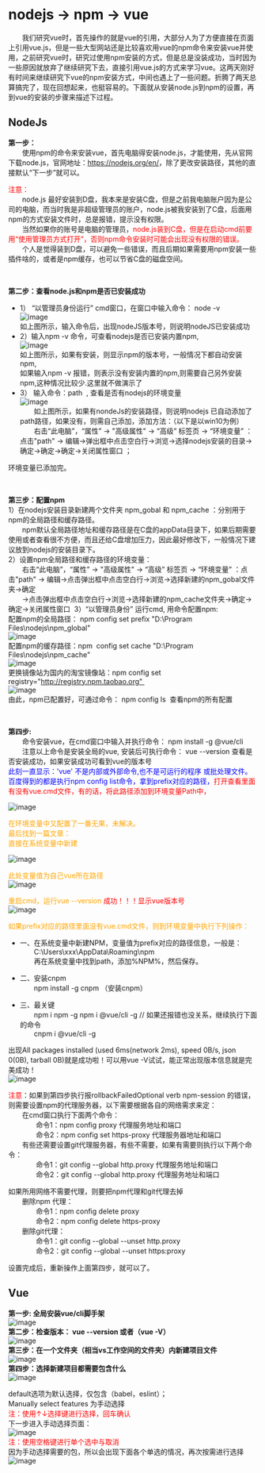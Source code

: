 # nodejs -> npm -> vue

&emsp;&emsp;我们研究vue时，首先操作的就是vue的引用，大部分人为了方便直接在页面上引用vue.js，但是一些大型网站还是比较喜欢用vue的npm命令来安装vue并使用，之前研究vue时，研究过使用npm安装的方式，但是总是没装成功，当时因为一些原因就放弃了继续研究下去，直接引用vue.js的方式来学习vue。这两天刚好有时间来继续研究下vue的npm安装方式，中间也遇上了一些问题。折腾了两天总算搞完了，现在回想起来，也挺容易的。下面就从安装node.js到npm的设置，再到vue的安装的步骤来描述下过程。


## NodeJs

<b>第一步：</b>  
&emsp;&emsp;使用npm的命令来安装vue，首先电脑得安装node.js，才能使用，先从官网下载node.js，官网地址：<https://nodejs.org/en/>，除了更改安装路径，其他的直接默认“下一步”就可以。   

<font color="red">注意：</font>  
&emsp;&emsp;node.js 最好安装到D盘，我本来是安装C盘，但是之前我电脑账户因为是公司的电脑，而当时我是非超级管理员的账户，node.js被我安装到了C盘，后面用npm的方式安装文件时，总是报错，提示没有权限。  
&emsp;&emsp;当然如果你的账号是电脑的管理员，<font color="red">node.js装到C盘，但是在启动cmd前要用“使用管理员方式打开”，否则npm命令安装时可能会出现没有权限的错误。</font>  
&emsp;&emsp;个人是觉得装到D盘，可以避免一些错误，而且后期如果需要用npm安装一些插件啥的，或者是npm缓存，也可以节省C盘的磁盘空间。

<br/>

<b>第二步：查看node.js和npm是否已安装成功</b>  
+ 1） “以管理员身份运行” cmd窗口，在窗口中输入命令： node -v  
![image](./assets/nodejs-1.png)  
如上图所示，输入命令后，出现nodeJS版本号，则说明nodeJS已安装成功  
+ 2）输入npm -v 命令，可查看nodejs是否已安装内置npm,  
![image](./assets/nodejs-2.png)  
如上图所示，如果有安装，则显示npm的版本号，一般情况下都自动安装npm,  
如果输入npm -v 报错，则表示没有安装内置的npm,则需要自己另外安装npm,这种情况比较少.这里就不做演示了  
+ 3） 输入命令：path  , 查看是否有nodejs的环境变量  
![image](./assets/nodejs-3.png)  
&emsp;&emsp;如上图所示，如果有nondeJs的安装路径，则说明nodejs 已自动添加了path路径，如果没有，则需自己添加，添加方法：（以下是以win10为例）  
&emsp;&emsp;右击“此电脑”，“属性” -> "高级属性" -> “高级” 标签页 -> “环境变量” ：点击"path" -> 编辑->弹出框中点击空白行->浏览->选择nodejs安装的目录->确定->确定->确定->关闭属性窗口 ；  

环境变量已添加完。  

<br/>

<b>第三步：配置npm</b>  
1）在nodejs安装目录新建两个文件夹 npm_gobal 和 npm_cache ：分别用于npm的全局路径和缓存路径。  
&emsp;&emsp;npm默认全局路径地址和缓存路径是在C盘的appData目录下，如果后期需要使用或者查看很不方便，而且还给C盘增加压力，因此最好修改下，一般情况下建议放到nodejs的安装目录下。  
2）设置npm全局路径和缓存路径的环境变量：  
&emsp;&emsp;右击“此电脑”，“属性” -> "高级属性" -> “高级” 标签页 -> “环境变量” ：点击"path" -> 编辑->点击弹出框中点击空白行->浏览->选择新建的npm_gobal文件夹->确定  
&emsp;&emsp;->点击弹出框中点击空白行->浏览->选择新建的npm_cache文件夹->确定->确定->关闭属性窗口 
3）“以管理员身份” 运行cmd, 用命令配置npm:  
配置npm的全局路径： npm config set prefix "D:\Program Files\nodejs\npm_global"   
![image](./assets/nodejs-4.png)    
配置npm的缓存路径：npm  config set cache "D:\Program Files\nodejs\npm_cache"  
![image](./assets/nodejs-5.png)    
更换镜像站为国内的淘宝镜像站：npm config set registry="http://registry.npm.taobao.org"   
![image](./assets/nodejs-6.png)    
由此，npm已配置好，可通过命令： npm config ls  查看npm的所有配置  

<br/>

<b>第四步:</b>   
&emsp;&emsp;命令安装vue，在cmd窗口中输入并执行命令： npm install -g @vue/cli  
&emsp;&emsp;注意以上命令是安装全局的vue, 安装后可执行命令： vue --version 查看是否安装成功，如果安装成功可看到vue的版本号  
<font color="blue">此刻一直显示：'vue' 不是内部或外部命令,也不是可运行的程序 或批处理文件。</font>  
<font color="blue">百度得到的都是执行npm config list命令，拿到prefix对应的路径，</font><font color="red">打开查看里面有没有vue.cmd文件，有的话，将此路径添加到环境变量Path中，</font>

![image](./assets/nodejs-7.png)    

<font color="orange">在环境变量中又配置了一番无果，未解决。  
最后找到一篇文章：  
直接在系统变量中新建  
</font>  

![image](./assets/nodejs-8.png)    

<font color="orange">此处变量值为自己vue所在路径</font>  
![image](./assets/nodejs-9.png)    

<font color="orange">重启cmd，运行vue --version </font><font color="red">成功！！！显示vue版本号</font>  
![image](./assets/nodejs-10.png)    

<font color="orange">如果prefix对应的路径里面没有vue.cmd文件，则到环境变量中执行下列操作：</font>  

+ 一、在系统变量中新建NPM，变量值为prefix对应的路径信息，一般是：            
&emsp;&emsp;C:\Users\xxx\AppData\Roaming\npm  
&emsp;&emsp;再在系统变量中找到path，添加%NPM%，然后保存。

+ 二、安装cnpm  
&emsp;&emsp;npm install -g cnpm （安装cnpm）
+ 三、最关键  
&emsp;&emsp;npm i npm -g npm i @vue/cli -g   // 如果还报错也没关系，继续执行下面的命令  
&emsp;&emsp;cnpm i @vue/cli -g   

出现All packages installed (used 6ms(network 2ms), speed 0B/s, json 0(0B), tarball 0B)就是成功啦！可以用vue -V试试，能正常出现版本信息就是完美成功！  
![image](./assets/nodejs-11.png)    

<font color="red">注意</font>：如果到第四步执行报rollbackFailedOptional verb npm-session 的错误，则需要设置npm的代理服务器，以下需要根据各自的网络需求来定：  
&emsp;&emsp;在cmd窗口执行下面两个命令：  
&emsp;&emsp;&emsp;&emsp;命令1：npm config proxy 代理服务地址和端口  
&emsp;&emsp;&emsp;&emsp;命令2：npm config set https-proxy 代理服务器地址和端口  
&emsp;&emsp;有些还需要设置git代理服务器，有些不需要，如果有需要则执行以下两个命令：  
&emsp;&emsp;&emsp;&emsp;命令1：git config --global http.proxy 代理服务地址和端口  
&emsp;&emsp;&emsp;&emsp;命令2：git config --global http.proxy 代理服务地址和端口  

如果所用网络不需要代理，则要把npm代理和git代理去掉  
&emsp;&emsp;删除npm 代理：  
&emsp;&emsp;&emsp;&emsp;命令1：npm config delete proxy  
&emsp;&emsp;&emsp;&emsp;命令2：npm config delete https-proxy  
&emsp;&emsp;删除git代理：  
&emsp;&emsp;&emsp;&emsp;命令1：git config --global --unset http.proxy  
&emsp;&emsp;&emsp;&emsp;命令2：git config --global --unset https:proxy  

设置完成后，重新操作上面第四步，就可以了。

## Vue 
<b>第一步:  全局安装vue/cli脚手架</b>  
![image](./assets/vue-1.png)  
<b>第二步：检查版本： vue --version 或者（vue -V）</b>  
![image](./assets/vue-2.png)  
<b>第三步：在一个文件夹（相当vs工作空间的文件夹）内新建项目文件 </b>   
![image](./assets/vue-3.png)  
<b>第四步：选择新建项目都需要包含什么</b>  
![image](./assets/vue-4.png)   

default选项为默认选择，仅包含（babel，eslint）；  
Manually select features 为手动选择  
<font color="red">注：使用↑↓选择键进行选择，回车确认</font>  
下一步进入手动选择页面：  
![image](./assets/vue-5.png)   
<font color="red">注：使用空格键进行单个选中与取消 </font>   
因为手动选择需要的包，所以会出现下面各个单选的情况，再次按需进行选择  
![image](./assets/vue-6.png)   
